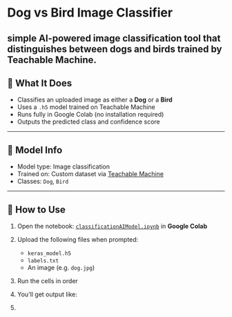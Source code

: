 # Dog vs Bird Image Classifier
 simple AI-powered image classification tool that distinguishes between dogs and birds trained by Teachable Machine.
---

## 📌 What It Does

- Classifies an uploaded image as either a **Dog** or a **Bird**
- Uses a `.h5` model trained on Teachable Machine
- Runs fully in Google Colab (no installation required)
- Outputs the predicted class and confidence score

---

## 🧠 Model Info

- Model type: Image classification
- Trained on: Custom dataset via [Teachable Machine](https://teachablemachine.withgoogle.com/)
- Classes: `Dog`, `Bird`

---

## 🚀 How to Use

1. Open the notebook: [`classificationAIModel.ipynb`](classificationAIModel.ipynb) in **Google Colab**
2. Upload the following files when prompted:
   - `keras_model.h5`
   - `labels.txt`
   - An image (e.g. `dog.jpg`)
3. Run the cells in order
4. You'll get output like:

5. 
